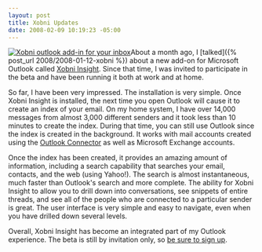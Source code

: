```yaml
---
layout: post
title: Xobni Updates
date: 2008-02-09 10:19:23 -05:00
---
```


[![Xobni outlook add-in for your inbox](http://www.xobni.com/images/banners/formyinbox.gif)](http://www.xobni.com/?friend=29771)About a month ago, I [talked]({% post_url 2008/2008-01-12-xobni %}) about a new add-on for Microsoft Outlook called [Xobni Insight](http://www.xobni.com/). Since that time, I was invited to participate in the beta and have been running it both at work and at home.

So far, I have been very impressed. The installation is very simple. Once Xobni Insight is installed, the next time you open Outlook will cause it to create an index of your email. On my home system, I have over 14,000 messages from almost 3,000 different senders and it took less than 10 minutes to create the index. During that time, you can still use Outlook since the index is created in the background. It works with mail accounts created using the [Outlook Connector](http://www.microsoft.com/Downloads/details.aspx?FamilyID=7aad7e6a-931e-438a-950c-5e9ea66322d4&displaylang=en) as well as Microsoft Exchange accounts.

Once the index has been created, it provides an amazing amount of information, including a search capability that searches your email, contacts, and the web (using Yahoo!). The search is almost instantaneous, much faster than Outlook's search and more complete. The ability for Xobni Insight to allow you to drill down into conversations, see snippets of entire threads, and see all of the people who are connected to a particular sender is great. The user interface is very simple and easy to navigate, even when you have drilled down several levels.

Overall, Xobni Insight has become an integrated part of my Outlook experience. The beta is still by invitation only, so [be sure to sign up](http://www.xobni.com/?friend=29771 "be sure to sign up").
